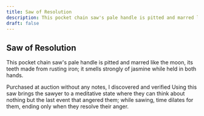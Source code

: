 ```yaml
---
title: Saw of Resolution
description: This pocket chain saw's pale handle is pitted and marred like the moon, its teeth made from...
draft: false
---
```


## Saw of Resolution

This pocket chain saw's pale handle is pitted and marred like the moon, its teeth made from
rusting iron; it smells strongly of jasmine while held in both hands.

Purchased at auction without any notes, I discovered and verified Using this saw brings the
sawyer to a meditative state where they can think about nothing but the last event that angered
them; while sawing, time dilates for them, ending only when they resolve their anger.

